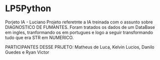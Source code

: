 # LP5Python
Porjeto IA - Luciano
Projeto referetnte a IA treinada com o assunto sobre DIAGNOSTICO DE FUMANTES.
Foram tratados os dados de um DataBase em ingles, tranformando os em portugues e logo a seguir transformando tudo que era STR em NUMERICO.

PARTICIPANTES DESSE PRIJETO: Matheus de Luca, Kelvin Lucios, Danilo Guedes e Ryan Victor
